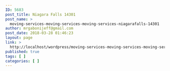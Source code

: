 ```yaml
---
ID: 5683
post_title: Niagara Falls 14301
post_name: >
  moving-services-moving-services-moving-services-niagarafalls-14301
author: mrgabonijeff@gmail.com
post_date: 2018-03-28 01:46:23
layout: page
link: >
  http://localhost/wordpress/moving-services-moving-services-moving-services-niagarafalls-14301/
published: true
tags: [ ]
categories: [ ]
---
```


